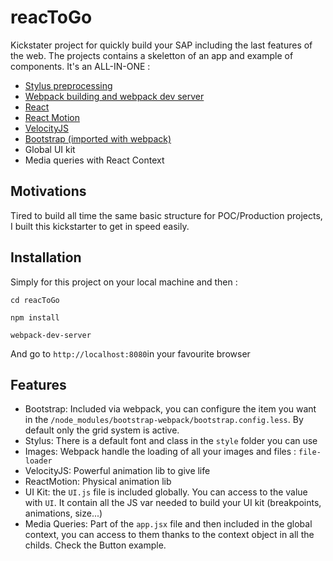 # reacToGo

Kickstater project for quickly build your SAP including the last features of the web. The projects contains a skeletton of an app and example of components. It's an ALL-IN-ONE :
  * [Stylus preprocessing](https://learnboost.github.io/stylus/)
  * [Webpack building and webpack dev server](http://webpack.github.io/)
  * [React](https://facebook.github.io/react/)
  * [React Motion](https://github.com/chenglou/react-motion)
  * [VelocityJS](http://julian.com/research/velocity/)
  * [Bootstrap (imported with webpack)](https://github.com/gowravshekar/bootstrap-webpack)
  * Global UI kit
  * Media queries with React Context

## Motivations

Tired to build all time the same basic structure for POC/Production projects, I built this kickstarter to get in speed easily.

## Installation

Simply for this project on your local machine and then : 

``` cd reacToGo ```

``` npm install ```

``` webpack-dev-server ```


And go to `http://localhost:8080`in your favourite browser

## Features

  * Bootstrap: Included via webpack, you can configure the item you want in the `/node_modules/bootstrap-webpack/bootstrap.config.less`. By default only the grid system is active.
  * Stylus: There is a default font and class in the `style` folder you can use
  * Images: Webpack handle the loading of all your images and files : `file-loader` 
  * VelocityJS: Powerful animation lib to give life
  * ReactMotion: Physical animation lib
  * UI Kit: the `UI.js` file is included globally. You can access to the value with `UI`. It contain all the JS var needed to build your UI kit (breakpoints, animations, size...)
  * Media Queries: Part of the `app.jsx` file and then included in the global context, you can access to them thanks to the context object in all the childs. Check the Button example. 
